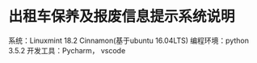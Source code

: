 # 出租车保养及报废信息提示系统说明
系统：Linuxmint 18.2 Cinnamon(基于ubuntu 16.04LTS)
编程环境：python 3.5.2
开发工具：Pycharm， vscode
